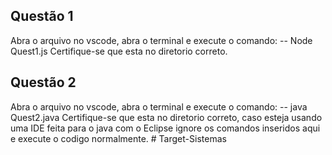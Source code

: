 ## Questão 1
Abra o arquivo no vscode, abra o terminal e execute o comando:
-- Node Quest1.js
Certifique-se que esta no diretorio correto.

## Questão 2
Abra o arquivo no vscode, abra o terminal e execute o comando:
-- java Quest2.java
Certifique-se que esta no diretorio correto, caso esteja usando uma IDE feita para o java com o Eclipse ignore os comandos inseridos aqui e execute o codigo normalmente.
#   T a r g e t - S i s t e m a s  
 